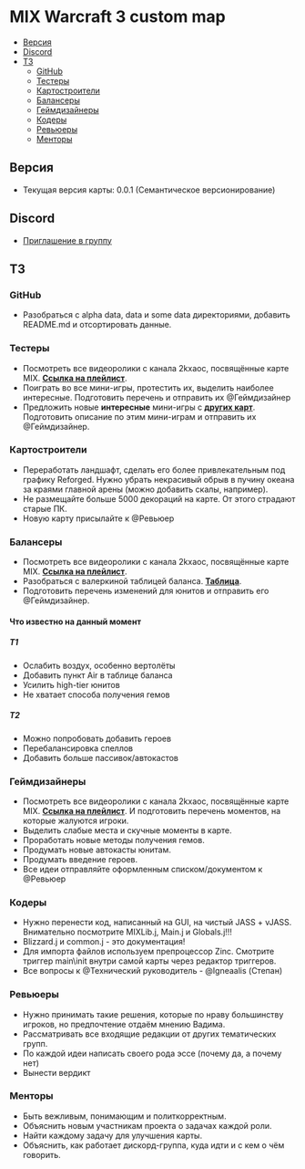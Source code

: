 # MIX Warcraft 3 custom map

* [Версия](#версия)
* [Discord](#discord)
* [ТЗ](#тз)
  * [GitHub](#github)
  * [Тестеры](#тестеры)
  * [Картостроители](#картостроители)
  * [Балансеры](#балансеры)
  * [Геймдизайнеры](#геймдизайнеры)
  * [Кодеры](#кодеры)
  * [Ревьюеры](#ревьюеры)
  * [Менторы](#менторы)

## Версия

* Текущая версия карты: 0.0.1 (Семантическое версионирование)

## Discord

* [Приглашение в группу](https://discord.gg/kazvQVA2QN)

## ТЗ

### GitHub

* Разобраться с alpha data, data и some data директориями, добавить README.md и отсортировать данные.

### Тестеры

* Посмотреть все видеоролики с канала 2kxaoc, посвящённые карте MIX. [**Ссылка на плейлист**](https://www.youtube.com/watch?v=odWMlFTXvPk&list=PLZT7fvvYlYfjlr2k8skAQxEA8ejtyYrh2&index=1).
* Поиграть во все мини-игры, протестить их, выделить наиболее интересные. Подготовить перечень и отправить их @Геймдизайнер
* Предложить новые **интересные** мини-игры с [**других карт**](https://drive.google.com/file/d/1oph-NyNd6Q-l006uiZpfg78kNwrWOVkk/view?usp=sharing). Подготовить описание по этим мини-играм и отправить их @Геймдизайнер.

### Картостроители

* Переработать ландшафт, сделать его более привлекательным под графику Reforged. Нужно убрать некрасивый обрыв в пучину океана за краями главной арены (можно добавить скалы, например).
* Не размещайте больше 5000 декораций на карте. От этого страдают старые ПК.
* Новую карту присылайте к @Ревьюер

### Балансеры

* Посмотреть все видеоролики с канала 2kxaoc, посвящённые карте MIX. [**Ссылка на плейлист**](https://www.youtube.com/watch?v=odWMlFTXvPk&list=PLZT7fvvYlYfjlr2k8skAQxEA8ejtyYrh2&index=1).
* Разобраться с валеркиной таблицей баланса. [**Таблица**](https://docs.google.com/spreadsheets/d/1JESRxvUaSlJmI5ktHuPT1H7ypWPLSlumywJk4_6lZGw/edit?usp=sharing).
* Подготовить перечень изменений для юнитов и отправить его @Геймдизайнер.

#### Что известно на данный момент

##### T1

* Ослабить воздух, особенно вертолёты
* Добавить пункт Air в таблице баланса
* Усилить high-tier юнитов
* Не хватает способа получения гемов

##### T2

* Можно попробовать добавить героев
* Перебалансировка спеллов
* Добавить больше пассивок/автокастов

### Геймдизайнеры

* Посмотреть все видеоролики с канала 2kxaoc, посвящённые карте MIX. [**Ссылка на плейлист**](https://www.youtube.com/watch?v=odWMlFTXvPk&list=PLZT7fvvYlYfjlr2k8skAQxEA8ejtyYrh2&index=1). И подготовить перечень моментов, на которые жалуются игроки.
* Выделить слабые места и скучные моменты в карте.
* Проработать новые методы получения гемов.
* Продумать новые автокасты юнитам.
* Продумать введение героев.
* Все идеи отправляйте оформленным списком/документом к @Ревьюер

### Кодеры

* Нужно перенести код, написанный на GUI, на чистый JASS + vJASS. Внимательно посмотрите MIXLib.j, Main.j и Globals.j!!!
* Blizzard.j и common.j - это документация!
* Для импорта файлов используем препроцессор Zinc. Смотрите триггер main\init внутри самой карты через редактор триггеров.
* Все вопросы к @Технический руководитель - @Igneaalis (Степан)

### Ревьюеры

* Нужно принимать такие решения, которые по нраву большинству игроков, но предпочтение отдаём мнению Вадима.
* Рассматривать все входящие редакции от других тематических групп.
* По каждой идеи написать своего рода эссе (почему да, а почему нет)
* Вынести вердикт

### Менторы

* Быть вежливым, понимающим и политкорректным.
* Объяснить новым участникам проекта о задачах каждой роли.
* Найти каждому задачу для улучшения карты.
* Объяснить, как работает дискорд-группа, куда идти и с кем о чём говорить.
